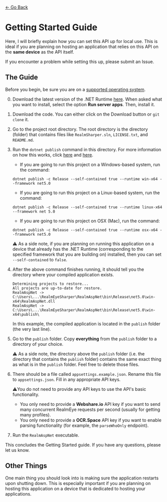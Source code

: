 [← Go Back](https://github.com/ewang2002/RealmEyeSharper/blob/master/docs/docs-guide.md)

# Getting Started Guide 
Here, I will briefly explain how you can set this API up for local use. This is ideal if you are planning on hosting an application that relies on this API on the **same device** as the API itself.

If you encounter a problem while setting this up, please submit an Issue.

## The Guide
Before you begin, be sure you are on a [supported operating system](https://github.com/dotnet/core/blob/main/release-notes/5.0/5.0-supported-os.md). 

0. Download the latest version of the .NET Runtime [here](https://dotnet.microsoft.com/download). When asked what you want to install, select the option **Run server apps**. Then, install it.


1. Download the code. You can either click on the Download button or `git clone` it.

2. Go to the project root directory. The root directory is the directory (folder) that contains files like `RealmSharper.sln`, `LICENSE.txt`, and `README.md`.

3. Run the `dotnet publish` command in this directory. For more information on how this works, click [here](https://docs.microsoft.com/en-us/dotnet/core/tools/dotnet-publish) and [here](https://docs.microsoft.com/en-us/aspnet/core/host-and-deploy/visual-studio-publish-profiles).
    - If you are going to run this project on a Windows-based system, run the command:
    ```
    dotnet publish -c Release --self-contained true --runtime win-x64 --framework net5.0
    ```
    - If you are going to run this project on a Linux-based system, run the command:
    ```
    dotnet publish -c Release --self-contained true --runtime linux-x64 --framework net 5.0
    ```
   - If you are going to run this project on OSX (Mac), run the command: 
    ```
    dotnet publish -c Release --self-contained true --runtime osx-x64 --framework net5.0
    ```
   ⚠️ As a side note, if you are planning on running this application on a device that already has the .NET Runtime (corresponding to the specified framework that you are building on) installed, then you can set `--self-contained` to `false`.


4. After the above command finishes running, it should tell you the directory where your compiled application exists. 
    ``` 
    Determining projects to restore...
    All projects are up-to-date for restore.
    RealmAspNet -> C:\Users\...\RealmEyeSharper\RealmAspNet\bin\Release\net5.0\win-x64\RealmAspNet.dll
    RealmAspNet -> C:\Users\...\RealmEyeSharper\RealmAspNet\bin\Release\net5.0\win-x64\publish\
    ```
    In this example, the compiled application is located in the `publish` folder (the very last line).


5. Go to the `publish` folder. Copy **everything** from the `publish` folder to a directory of your choice. 

   ⚠️ As a side note, the directory above the `publish` folder (i.e. the directory that contains the `publish` folder) contains the same exact thing as what is in the `publish` folder. Feel free to delete those files.


6. There should be a file called `appsettings.example.json`. Rename this file to `appsettings.json`. Fill in any appropriate API keys. 

   ⚠️You do not need to provide any API keys to use the API's basic functionality. 
   - You only need to provide a **Webshare.io** API key if you want to send many concurrent RealmEye requests per second (usually for getting many profiles).
   - You only need to provide a **OCR.Space** API key if you want to enable parsing functionality (for example, the `parseWhoOnly` endpoint).

7. Run the `RealmAspNet` executable. 

This concludes the Getting Started guide. If you have any questions, please let us know.

## Other Things
One main thing you should look into is making sure the application restarts upon shutting down. This is especially important if you are planning on hosting this application on a device that is dedicated to hosting your applications. 